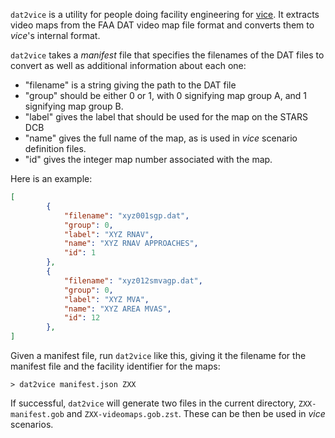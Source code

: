 `dat2vice` is a utility for people doing facility engineering for
[vice](https://pharr.org/vice). It extracts video maps from the
FAA DAT video map file format and converts them to _vice_'s internal format.

`dat2vice` takes a _manifest_ file that specifies the filenames of the DAT
files to convert as well as additional information about each one:

- "filename" is a string giving the path to the DAT file
- "group" should be either 0 or 1, with 0 signifying map group A, and 1 signifying map group B.
- "label" gives the label that should be used for the map on the STARS DCB
- "name" gives the full name of the map, as is used in _vice_ scenario definition files.
- "id" gives the integer map number associated with the map.

Here is an example:

```json
[
        {
            "filename": "xyz001sgp.dat",
            "group": 0,
            "label": "XYZ RNAV",
            "name": "XYZ RNAV APPROACHES",
            "id": 1
        },
        {
            "filename": "xyz012smvagp.dat",
            "group": 0,
            "label": "XYZ MVA",
            "name": "XYZ AREA MVAS",
            "id": 12
        },
]
```

Given a manifest file, run `dat2vice` like this, giving it the filename for
the manifest file and the facility identifier for the maps:
```
> dat2vice manifest.json ZXX
```

If successful, `dat2vice` will generate two files in the current directory,
`ZXX-manifest.gob` and `ZXX-videomaps.gob.zst`. These can be then be used
in _vice_ scenarios.
